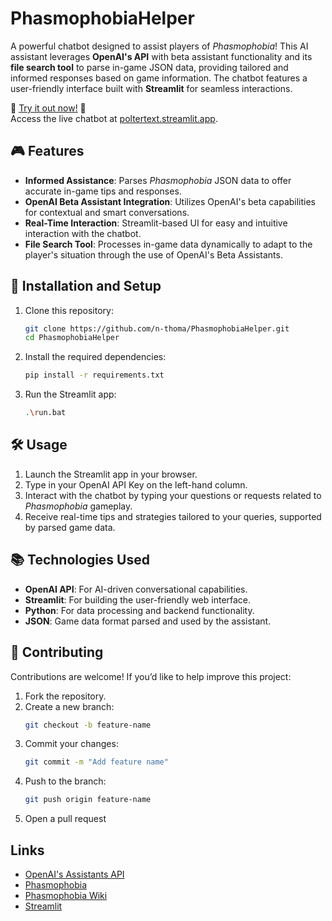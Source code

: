 # PhasmophobiaHelper 
A powerful chatbot designed to assist players of *Phasmophobia*! This AI assistant leverages **OpenAI's API** with beta assistant functionality and its **file search tool** to parse in-game JSON data, providing tailored and informed responses based on game information. The chatbot features a user-friendly interface built with **Streamlit** for seamless interactions.

🎉 [Try it out now!](https://poltertext.streamlit.app/) 🎉  
Access the live chatbot at [poltertext.streamlit.app](https://poltertext.streamlit.app/).

## 🎮 Features
- **Informed Assistance**: Parses *Phasmophobia* JSON data to offer accurate in-game tips and responses.
- **OpenAI Beta Assistant Integration**: Utilizes OpenAI's beta capabilities for contextual and smart conversations.
- **Real-Time Interaction**: Streamlit-based UI for easy and intuitive interaction with the chatbot.
- **File Search Tool**: Processes in-game data dynamically to adapt to the player's situation through the use of OpenAI's Beta Assistants.

## 🚀 Installation and Setup
1. Clone this repository:
    ```bash
    git clone https://github.com/n-thoma/PhasmophobiaHelper.git
    cd PhasmophobiaHelper
    ```
2. Install the required dependencies:
    ```bash
    pip install -r requirements.txt
    ```
3. Run the Streamlit app:
    ```bash
    .\run.bat
    ``` 

## 🛠 Usage
1. Launch the Streamlit app in your browser.
2. Type in your OpenAI API Key on the left-hand column.
3. Interact with the chatbot by typing your questions or requests related to *Phasmophobia* gameplay.
4. Receive real-time tips and strategies tailored to your queries, supported by parsed game data.

## 📚 Technologies Used
- **OpenAI API**: For AI-driven conversational capabilities.
- **Streamlit**: For building the user-friendly web interface.
- **Python**: For data processing and backend functionality.
- **JSON**: Game data format parsed and used by the assistant.

## 🤝 Contributing
Contributions are welcome! If you’d like to help improve this project:
1. Fork the repository.
2. Create a new branch:
    ```bash
    git checkout -b feature-name
    ```
3. Commit your changes:
    ```bash
    git commit -m "Add feature name"
    ```
4. Push to the branch:
    ```bash
    git push origin feature-name
    ```
5. Open a pull request

## Links
- [OpenAI's Assistants API](https://platform.openai.com/docs/assistants/overview)  
- [Phasmophobia](https://store.steampowered.com/app/739630/Phasmophobia/)  
- [Phasmophobia Wiki](https://phasmophobia.fandom.com/wiki/Main_Page)  
- [Streamlit](https://docs.streamlit.io/)